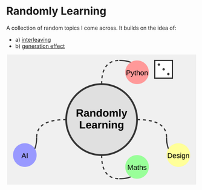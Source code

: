 # Randomly Learning

A collection of random topics I come across. It builds on the idea of:
- a) [interleaving](https://www.ncbi.nlm.nih.gov/pmc/articles/PMC4141442/)
- b) [generation effect](https://en.wikipedia.org/wiki/Generation_effect)
<p align="center"><kbd>
    <img src="logo.svg" width=500 align="center" />
</kbd></p>